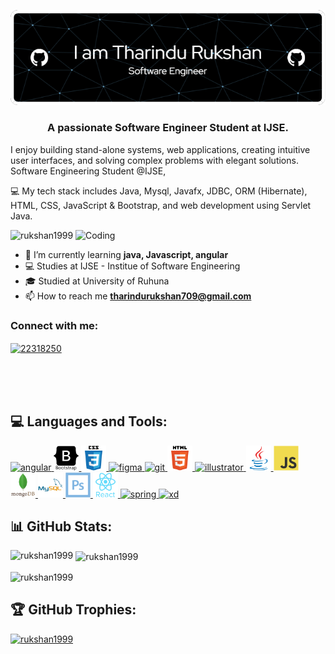 ![logo](https://github.com/Rukshan1999/Rukshan1999/blob/main/github-header-image.png)
<h3 align="center">A passionate Software Engineer Student at IJSE.</h3>

<p>I enjoy building stand-alone systems, web applications, creating intuitive user interfaces, and solving complex problems with elegant solutions. Software Engineering Student @IJSE, </p>

<p>💻 My tech stack includes Java, Mysql, Javafx, JDBC, ORM (Hibernate), HTML, CSS, JavaScript & Bootstrap, and web development using Servlet Java.</p>

<img src="https://cdn.dribbble.com/users/1162077/screenshots/3848914/programmer.gif" alt="Coding" width="400" align="right">

<p align="left"> <img src="https://komarev.com/ghpvc/?username=rukshan1999&label=Profile%20views&color=0e75b6&style=flat" alt="rukshan1999" /> </p>

- 🌱 I’m currently learning **java, Javascript, angular**
- 💻 Studies at IJSE - Institue of Software Engineering
- 🎓 Studied at University of Ruhuna
- 📫 How to reach me **tharindurukshan709@gmail.com**


<h3 align="left">Connect with me:</h3>
<p align="left">
<a href="https://stackoverflow.com/users/22318250" target="blank"><img align="center" src="https://raw.githubusercontent.com/rahuldkjain/github-profile-readme-generator/master/src/images/icons/Social/stack-overflow.svg" alt="22318250" height="30" width="40" /></a>
</p>
<br><br><br>
<h2 align="left">💻 Languages and Tools:</h2>
<p align="left"> <a href="https://angular.io" target="_blank" rel="noreferrer"> <img src="https://angular.io/assets/images/logos/angular/angular.svg" alt="angular" width="40" height="40"/> </a> <a href="https://getbootstrap.com" target="_blank" rel="noreferrer"> <img src="https://raw.githubusercontent.com/devicons/devicon/master/icons/bootstrap/bootstrap-plain-wordmark.svg" alt="bootstrap" width="40" height="40"/> </a> <a href="https://www.w3schools.com/css/" target="_blank" rel="noreferrer"> <img src="https://raw.githubusercontent.com/devicons/devicon/master/icons/css3/css3-original-wordmark.svg" alt="css3" width="40" height="40"/> </a> <a href="https://www.figma.com/" target="_blank" rel="noreferrer"> <img src="https://www.vectorlogo.zone/logos/figma/figma-icon.svg" alt="figma" width="40" height="40"/> </a> <a href="https://git-scm.com/" target="_blank" rel="noreferrer"> <img src="https://www.vectorlogo.zone/logos/git-scm/git-scm-icon.svg" alt="git" width="40" height="40"/> </a> <a href="https://www.w3.org/html/" target="_blank" rel="noreferrer"> <img src="https://raw.githubusercontent.com/devicons/devicon/master/icons/html5/html5-original-wordmark.svg" alt="html5" width="40" height="40"/> </a> <a href="https://www.adobe.com/in/products/illustrator.html" target="_blank" rel="noreferrer"> <img src="https://www.vectorlogo.zone/logos/adobe_illustrator/adobe_illustrator-icon.svg" alt="illustrator" width="40" height="40"/> </a> <a href="https://www.java.com" target="_blank" rel="noreferrer"> <img src="https://raw.githubusercontent.com/devicons/devicon/master/icons/java/java-original.svg" alt="java" width="40" height="40"/> </a> <a href="https://developer.mozilla.org/en-US/docs/Web/JavaScript" target="_blank" rel="noreferrer"> <img src="https://raw.githubusercontent.com/devicons/devicon/master/icons/javascript/javascript-original.svg" alt="javascript" width="40" height="40"/> </a> <a href="https://www.mongodb.com/" target="_blank" rel="noreferrer"> <img src="https://raw.githubusercontent.com/devicons/devicon/master/icons/mongodb/mongodb-original-wordmark.svg" alt="mongodb" width="40" height="40"/> </a> <a href="https://www.mysql.com/" target="_blank" rel="noreferrer"> <img src="https://raw.githubusercontent.com/devicons/devicon/master/icons/mysql/mysql-original-wordmark.svg" alt="mysql" width="40" height="40"/> </a> <a href="https://www.photoshop.com/en" target="_blank" rel="noreferrer"> <img src="https://raw.githubusercontent.com/devicons/devicon/master/icons/photoshop/photoshop-line.svg" alt="photoshop" width="40" height="40"/> </a> <a href="https://reactjs.org/" target="_blank" rel="noreferrer"> <img src="https://raw.githubusercontent.com/devicons/devicon/master/icons/react/react-original-wordmark.svg" alt="react" width="40" height="40"/> </a> <a href="https://spring.io/" target="_blank" rel="noreferrer"> <img src="https://www.vectorlogo.zone/logos/springio/springio-icon.svg" alt="spring" width="40" height="40"/> </a> <a href="https://www.adobe.com/products/xd.html" target="_blank" rel="noreferrer"> <img src="https://cdn.worldvectorlogo.com/logos/adobe-xd.svg" alt="xd" width="40" height="40"/> </a> </p>

<h2 align="left">📊 GitHub Stats:</h2>
<p><img align="left" src="https://github-readme-stats.vercel.app/api/top-langs?username=rukshan1999&show_icons=true&locale=en&layout=compact" alt="rukshan1999" /></p>

<p>&nbsp;<img align="center" src="https://github-readme-stats.vercel.app/api?username=rukshan1999&show_icons=true&locale=en" alt="rukshan1999" /></p>


<p><img align="center" src="https://github-readme-streak-stats.herokuapp.com/?user=rukshan1999&" alt="rukshan1999" /></p>

<h2 align="left">🏆 GitHub Trophies:</h2>
<p align="left"> <a href="https://github.com/ryo-ma/github-profile-trophy"><img src="https://github-profile-trophy.vercel.app/?username=rukshan1999" alt="rukshan1999" /></a> </p>




